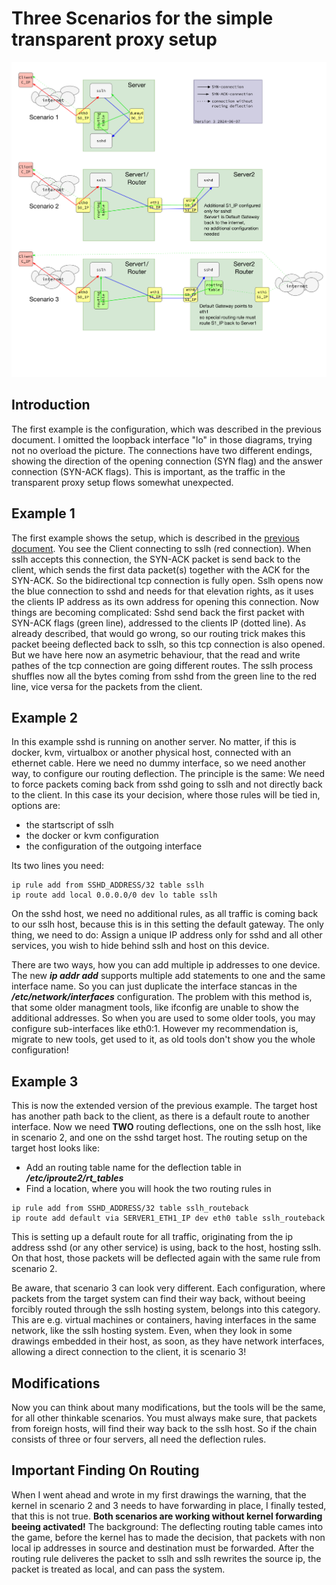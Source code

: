 # Three Scenarios for the simple transparent proxy setup #

![Simple Transparent Proxy Examples](./sslh-examples-v3.png)

## Introduction ##
The first example is the configuration, which was described in the previous document. I omitted the loopback interface "lo" in those diagrams, trying not no overload the picture. 
The connections have two different endings, showing the direction of the opening connection (SYN flag) and the answer connection (SYN-ACK flags). This is important, as the traffic in the transparent proxy setup flows somewhat unexpected.

## Example 1 ##
The first example shows the setup, which is described in the [previous document](./simple_transparent_proxy.md). You see the Client connecting to sslh (red connection). When sslh accepts this connection, the SYN-ACK packet is send back to the client, which sends the first data packet(s) together with the ACK for the SYN-ACK. So the bidirectional tcp connection is fully open.
Sslh opens now the blue connection to sshd and needs for that elevation rights, as it uses the clients IP address as its own address for opening this connection. Now things are becoming complicated: Sshd send back the first packet with SYN-ACK flags (green line), addressed to the clients IP (dotted line). As already described, that would go wrong, so our routing trick makes this packet beeing deflected back to sslh, so this tcp connection is also opened. But we have here now an asymetric behaviour, that the read and write pathes of the tcp connection are going different routes.
The sslh process shuffles now all the bytes coming from sshd from the green line to the red line, vice versa for the packets from the client.

## Example 2 ##
In this example sshd is running on another server. No matter, if this is docker, kvm, virtualbox or another physical host, connected with an ethernet cable. Here we need no dummy interface, so we need another way, to configure our routing deflection.  The principle is the same: We need to force packets coming back from sshd going to sslh and not directly back to the client.
In this case its your decision, where those rules will be tied in, options are:

* the startscript of sslh
* the docker or kvm configuration
* the configuration of the outgoing interface

Its two lines you need:
```
ip rule add from SSHD_ADDRESS/32 table sslh
ip route add local 0.0.0.0/0 dev lo table sslh
```
On the sshd host, we need no additional rules, as all traffic is coming back to our sslh host, because this is in this setting the default gateway.  The only thing, we need to do: Assign a unique IP address only for sshd and all other services, you wish to hide behind sslh and host on this device.

There are two ways, how you can add multiple ip addresses to one device. The new _**ip addr add**_ supports multiple add statements to one and the same interface name. So you can just duplicate the interface stancas in the _**/etc/network/interfaces**_ configuration. The problem with this method is, that some older managment tools, like ifconfig are unable to show the additional addresses. So when you are used to some older tools, you may configure sub-interfaces like eth0:1.
However my recommendation is, migrate to new tools, get used to it, as old tools don't show you the whole configuration!

## Example 3 ##
This is now the extended version of the previous example. The target host has another path back to the client, as there is a default route to another interface. Now we need **TWO** routing deflections, one on the sslh host, like in scenario 2, and one on the sshd target host.
The routing setup on the target host looks like:
* Add an routing table name for the deflection table in _**/etc/iproute2/rt_tables**_
* Find a location, where you will hook the two routing rules in
```
ip rule add from SSHD_ADDRESS/32 table sslh_routeback
ip route add default via SERVER1_ETH1_IP dev eth0 table sslh_routeback

```
This is setting up a default route for all traffic, originating from the ip address sshd (or any other service) is using, back to the host, hosting sslh. On that host, those packets will be deflected again with the same rule from scenario 2.

Be aware, that scenario 3 can look very different. Each configuration, where packets from the target system can find their way back, without beeing forcibly routed through the sslh hosting system, belongs into this category. This are e.g. virtual machines or containers, having interfaces in the same network, like the sslh hosting system. Even, when they look in some drawings embedded in their host, as soon, as they have network interfaces, allowing a direct connection to the client, it is scenario 3!

## Modifications ##
Now you can think about many modifications, but the tools will be the same, for all other thinkable scenarios. You must always make sure, that packets from foreign hosts, will find their way back to the sslh host. So if the chain consists of three or four servers, all need the deflection rules. 

## Important Finding On Routing ##
When I went ahead and wrote in my first drawings the warning, that the kernel in scenario 2 and 3 needs to have forwarding in place, I finally tested, that this is not true. **Both scenarios are working without kernel forwarding beeing activated!**
The background:  The deflecting routing table cames into the game, before the kernel has to made the decision, that packets with non local ip addresses in source and destination must be forwarded. After the routing rule deliveres the packet to sslh and sslh rewrites the source ip, the packet is treated as local, and can pass the system.
